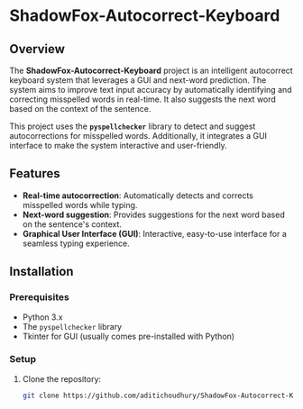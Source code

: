 # ShadowFox-Autocorrect-Keyboard

## Overview
The **ShadowFox-Autocorrect-Keyboard** project is an intelligent autocorrect keyboard system that leverages a GUI and next-word prediction. The system aims to improve text input accuracy by automatically identifying and correcting misspelled words in real-time. It also suggests the next word based on the context of the sentence.

This project uses the **`pyspellchecker`** library to detect and suggest autocorrections for misspelled words. Additionally, it integrates a GUI interface to make the system interactive and user-friendly.

## Features
- **Real-time autocorrection**: Automatically detects and corrects misspelled words while typing.
- **Next-word suggestion**: Provides suggestions for the next word based on the sentence's context.
- **Graphical User Interface (GUI)**: Interactive, easy-to-use interface for a seamless typing experience.

## Installation

### Prerequisites
- Python 3.x
- The `pyspellchecker` library
- Tkinter for GUI (usually comes pre-installed with Python)

### Setup
1. Clone the repository:

   ```bash
   git clone https://github.com/aditichoudhury/ShadowFox-Autocorrect-Keyboard.git
